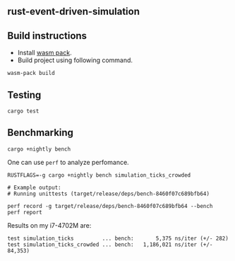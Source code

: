 ## rust-event-driven-simulation

## Build instructions
* Install [wasm pack](https://rustwasm.github.io/wasm-pack/installer/).
* Build project using following command.
```
wasm-pack build
```

## Testing
```
cargo test
```

## Benchmarking
```
cargo +nightly bench
```

One can use `perf` to analyze perfomance.
```
RUSTFLAGS=-g cargo +nightly bench simulation_ticks_crowded

# Example output:
# Running unittests (target/release/deps/bench-8460f07c689bfb64)

perf record -g target/release/deps/bench-8460f07c689bfb64 --bench
perf report
```

Results on my i7-4702M are:
```
test simulation_ticks         ... bench:       5,375 ns/iter (+/- 282)
test simulation_ticks_crowded ... bench:   1,186,021 ns/iter (+/- 84,353)
```